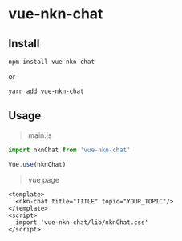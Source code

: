 # vue-nkn-chat

## Install
```shell
npm install vue-nkn-chat
```
or
```shell
yarn add vue-nkn-chat
```

## Usage
> main.js
```javascript
import nknChat from 'vue-nkn-chat'

Vue.use(nknChat)
```

> vue page
```vue
<template>
  <nkn-chat title="TITLE" topic="YOUR_TOPIC"/>
</template>
<script>
  import 'vue-nkn-chat/lib/nknChat.css'
</script>
```
